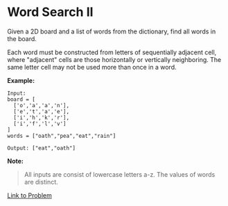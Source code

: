 # Word Search II

Given a 2D board and a list of words from the dictionary, find all words in the board.

Each word must be constructed from letters of sequentially adjacent cell, where "adjacent" cells are those horizontally or vertically neighboring. The same letter cell may not be used more than once in a word.

**Example:**

```
Input:
board = [
  ['o','a','a','n'],
  ['e','t','a','e'],
  ['i','h','k','r'],
  ['i','f','l','v']
]
words = ["oath","pea","eat","rain"]

Output: ["eat","oath"]
```

**Note:**

> All inputs are consist of lowercase letters a-z.
> The values of words are distinct.

[Link to Problem](https://leetcode.com/explore/featured/card/june-leetcoding-challenge/543/week-5-june-29th-june-30th/3376/)
